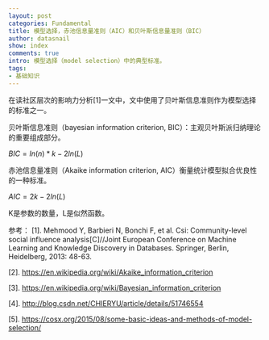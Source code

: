 ```yaml
---
layout: post
categories: Fundamental
title: 模型选择，赤池信息量准则（AIC）和贝叶斯信息量准则（BIC）
author: datasnail
show: index
comments: true
intro: 模型选择（model selection）中的典型标准。
tags:
- 基础知识
---
```


在读社区层次的影响力分析[1]一文中，文中使用了贝叶斯信息准则作为模型选择的标准之一。

贝叶斯信息准则（bayesian information criterion, BIC）：主观贝叶斯派归纳理论的重要组成部分。

$BIC=ln(n)*k-2ln(L)$

赤池信息量准则（Akaike information criterion, AIC）衡量统计模型拟合优良性的一种标准。

$AIC=2k-2ln(L)$

K是参数的数量，L是似然函数。

参考：
[1]. Mehmood Y, Barbieri N, Bonchi F, et al. Csi: Community-level social influence analysis[C]//Joint European Conference on Machine Learning and Knowledge Discovery in Databases. Springer, Berlin, Heidelberg, 2013: 48-63.

[2]. https://en.wikipedia.org/wiki/Akaike_information_criterion

[3]. https://en.wikipedia.org/wiki/Bayesian_information_criterion

[4]. http://blog.csdn.net/CHIERYU/article/details/51746554

[5]. https://cosx.org/2015/08/some-basic-ideas-and-methods-of-model-selection/
